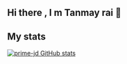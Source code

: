 ## Hi there , I m Tanmay rai 👋

## My stats

[![prime-jd GitHub stats](https://github-readme-stats.vercel.app/api?username=Tanmayrai03)](https://github.com/prime-jd/github-readme-stats)<span>

<!--
**Tanmayrai03/Tanmayrai03** is a ✨ _special_ ✨ repository because its `README.md` (this file) appears on your GitHub profile.

Here are some ideas to get you started:

- 🔭 I’m currently working on ...
- 🌱 I’m currently learning ...
- 👯 I’m looking to collaborate on ...
- 🤔 I’m looking for help with ...
- 💬 Ask me about ...
- 📫 How to reach me: ...
- 😄 Pronouns: ...
- ⚡ Fun fact: ...
-->
